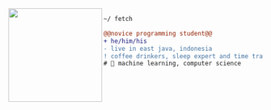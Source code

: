 <img align="left" height="185" src="https://i.imgur.com/sfznHGR.jpeg"/>

```diff
~/ fetch

@@novice programming student@@
+ he/him/his
- live in east java, indonesia
! coffee drinkers, sleep expert and time traveler
# 📖 machine learning, computer science
```
